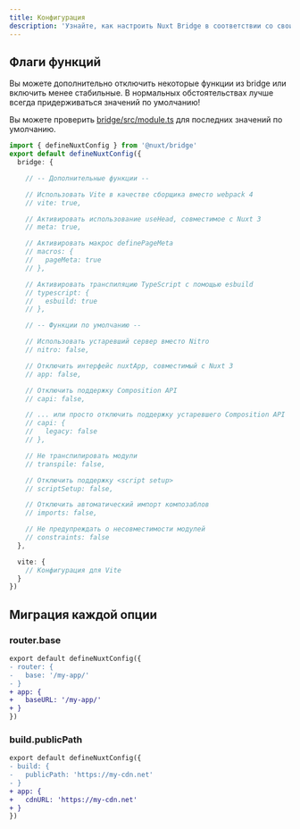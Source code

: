 ```yaml
---
title: Конфигурация
description: 'Узнайте, как настроить Nuxt Bridge в соответствии со своими потребностями.'
---
```


## Флаги функций

Вы можете дополнительно отключить некоторые функции из bridge или включить менее стабильные. В нормальных обстоятельствах лучше всегда придерживаться значений по умолчанию!

Вы можете проверить [bridge/src/module.ts](https://github.com/nuxt/bridge/blob/main/packages/bridge/src/module.ts) для последних значений по умолчанию.

```ts [nuxt.config.ts]
import { defineNuxtConfig } from '@nuxt/bridge'
export default defineNuxtConfig({
  bridge: {

    // -- Дополнительные функции --

    // Использовать Vite в качестве сборщика вместо webpack 4
    // vite: true,

    // Активировать использование useHead, совместимое с Nuxt 3
    // meta: true,

    // Активировать макрос definePageMeta
    // macros: {
    //   pageMeta: true
    // },

    // Активировать транспиляцию TypeScript с помощью esbuild
    // typescript: {
    //   esbuild: true
    // },

    // -- Функции по умолчанию --

    // Использовать устаревший сервер вместо Nitro
    // nitro: false,

    // Отключить интерфейс nuxtApp, совместимый с Nuxt 3
    // app: false,

    // Отключить поддержку Composition API
    // capi: false,

    // ... или просто отключить поддержку устаревшего Composition API
    // capi: {
    //   legacy: false
    // },

    // Не транспилировать модули
    // transpile: false,

    // Отключить поддержку <script setup>
    // scriptSetup: false,

    // Отключить автоматический импорт композаблов
    // imports: false,

    // Не предупреждать о несовместимости модулей
    // constraints: false
  },

  vite: {
    // Конфигурация для Vite
  }
})
```

## Миграция каждой опции

### router.base

```diff
export default defineNuxtConfig({
- router: {
-   base: '/my-app/'
- }
+ app: {
+   baseURL: '/my-app/'
+ }
})
```

### build.publicPath

```diff
export default defineNuxtConfig({
- build: {
-   publicPath: 'https://my-cdn.net'
- }
+ app: {
+   cdnURL: 'https://my-cdn.net'
+ }
})
```
